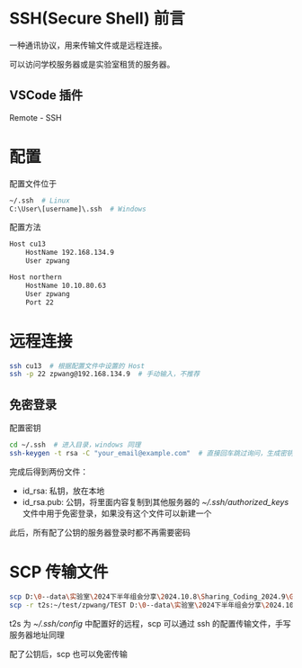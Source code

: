 # SSH(Secure Shell) 前言

一种通讯协议，用来传输文件或是远程连接。

可以访问学校服务器或是实验室租赁的服务器。

## VSCode 插件

Remote - SSH

# 配置

配置文件位于

~~~sh
~/.ssh  # Linux
C:\User\[username]\.ssh  # Windows
~~~

配置方法

~~~sh
Host cu13
    HostName 192.168.134.9
    User zpwang

Host northern
    HostName 10.10.80.63
    User zpwang
    Port 22
~~~


# 远程连接

~~~sh
ssh cu13  # 根据配置文件中设置的 Host
ssh -p 22 zpwang@192.168.134.9  # 手动输入，不推荐
~~~

## 免密登录

配置密钥

~~~sh
cd ~/.ssh  # 进入目录，windows 同理
ssh-keygen -t rsa -C "your_email@example.com"  # 直接回车跳过询问，生成密钥
~~~

完成后得到两份文件：

* id_rsa: 私钥，放在本地
* id_rsa.pub: 公钥，将里面内容复制到其他服务器的 *~/.ssh/authorized_keys* 文件中用于免密登录，如果没有这个文件可以新建一个

此后，所有配了公钥的服务器登录时都不再需要密码

# SCP 传输文件

~~~sh
scp D:\0--data\实验室\2024下半年组会分享\2024.10.8\Sharing_Coding_2024.9\Git.md t2s:~/test/zpwang/  # 复制文件，从本地到 t2s 服务器下的 ~/test/zpwang/Git.md
scp -r t2s:~/test/zpwang/TEST D:\0--data\实验室\2024下半年组会分享\2024.10.8\Sharing_Coding_2024.9\  # 复制文件夹，从 t2s 服务器到本地
~~~

t2s 为 *~/.ssh/config* 中配置好的远程，scp 可以通过 ssh 的配置传输文件，手写服务器地址同理

配了公钥后，scp 也可以免密传输